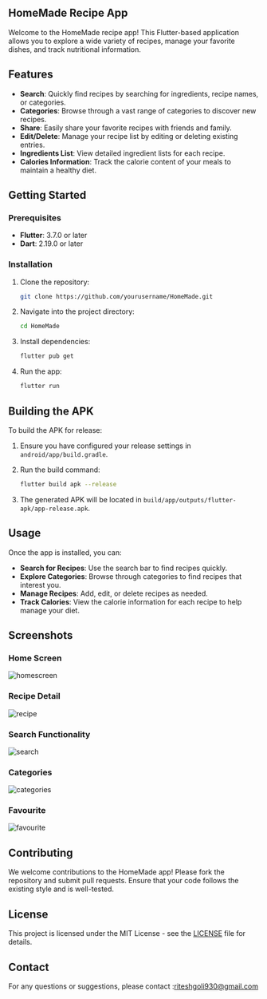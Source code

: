 ## HomeMade Recipe App

Welcome to the HomeMade recipe app! This Flutter-based application allows you to explore a wide variety of recipes, manage your favorite dishes, and track nutritional information.

## Features

- **Search**: Quickly find recipes by searching for ingredients, recipe names, or categories.
- **Categories**: Browse through a vast range of categories to discover new recipes.
- **Share**: Easily share your favorite recipes with friends and family.
- **Edit/Delete**: Manage your recipe list by editing or deleting existing entries.
- **Ingredients List**: View detailed ingredient lists for each recipe.
- **Calories Information**: Track the calorie content of your meals to maintain a healthy diet.

## Getting Started

### Prerequisites

- **Flutter**: 3.7.0 or later
- **Dart**: 2.19.0 or later

### Installation

1. Clone the repository:
   ```bash
   git clone https://github.com/yourusername/HomeMade.git
   ```

2. Navigate into the project directory:
   ```bash
   cd HomeMade
   ```

3. Install dependencies:
   ```bash
   flutter pub get
   ```

4. Run the app:
   ```bash
   flutter run
   ```

## Building the APK

To build the APK for release:

1. Ensure you have configured your release settings in `android/app/build.gradle`.

2. Run the build command:
   ```bash
   flutter build apk --release
   ```

3. The generated APK will be located in `build/app/outputs/flutter-apk/app-release.apk`.

## Usage

Once the app is installed, you can:
- **Search for Recipes**: Use the search bar to find recipes quickly.
- **Explore Categories**: Browse through categories to find recipes that interest you.
- **Manage Recipes**: Add, edit, or delete recipes as needed.
- **Track Calories**: View the calorie information for each recipe to help manage your diet.

## Screenshots
### Home Screen
![homescreen](https://github.com/user-attachments/assets/af23c3f4-4382-4bda-9c06-1b45e32b5a1c)

### Recipe Detail
![recipe](https://github.com/user-attachments/assets/3d609507-91cf-46ba-a27c-379564374f76)

### Search Functionality
![search](https://github.com/user-attachments/assets/f3542f2b-66d2-469a-9503-91020405d217)

### Categories
![categories](https://github.com/user-attachments/assets/f9a053c8-ea58-427b-88a2-9a15a94a3b44)

### Favourite
![favourite](https://github.com/user-attachments/assets/ae9dd134-1481-445c-969a-ba846e735fb3)


## Contributing

We welcome contributions to the HomeMade app! Please fork the repository and submit pull requests. Ensure that your code follows the existing style and is well-tested.

## License

This project is licensed under the MIT License - see the [LICENSE](LICENSE) file for details.

## Contact

For any questions or suggestions, please contact :riteshgoli930@gmail.com
